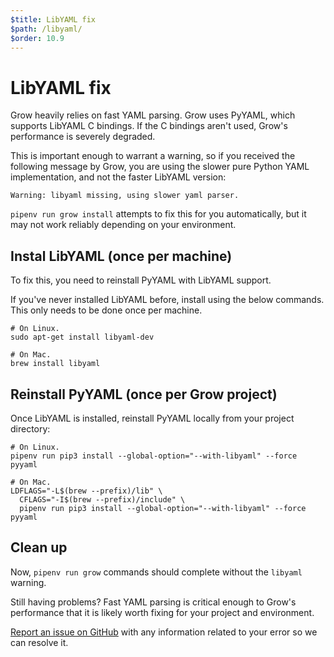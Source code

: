 ```yaml
---
$title: LibYAML fix
$path: /libyaml/
$order: 10.9
---
```

# LibYAML fix

Grow heavily relies on fast YAML parsing. Grow uses PyYAML, which supports
LibYAML C bindings. If the C bindings aren't used, Grow's performance
is severely degraded.

This is important enough to warrant a warning, so if you received the following
message by Grow, you are using the slower pure Python YAML implementation, and
not the faster LibYAML version:

```shell
Warning: libyaml missing, using slower yaml parser.
```

`pipenv run grow install` attempts to fix this for you automatically, but it
may not work reliably depending on your environment.

## Instal LibYAML (once per machine)

To fix this, you need to reinstall PyYAML with LibYAML support.

If you've never installed LibYAML before, install using the below commands.
This only needs to be done once per machine.

```shell
# On Linux.
sudo apt-get install libyaml-dev

# On Mac.
brew install libyaml
```

## Reinstall PyYAML (once per Grow project)

Once LibYAML is installed, reinstall PyYAML locally from your project
directory:

```shell
# On Linux.
pipenv run pip3 install --global-option="--with-libyaml" --force pyyaml

# On Mac.
LDFLAGS="-L$(brew --prefix)/lib" \
  CFLAGS="-I$(brew --prefix)/include" \
  pipenv run pip3 install --global-option="--with-libyaml" --force pyyaml
```

## Clean up

Now, `pipenv run grow` commands should complete without the `libyaml` warning.

Still having problems? Fast YAML parsing is critical enough to Grow's
performance that it is likely worth fixing for your project and environment.

[Report an issue on GitHub](https://github.com/grow/grow/issues/new) with any
information related to your error so we can resolve it.
